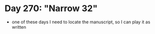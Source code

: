# Day 270: "Narrow 32"

- one of these days I need to locate the manuscript, so I can play it as written
